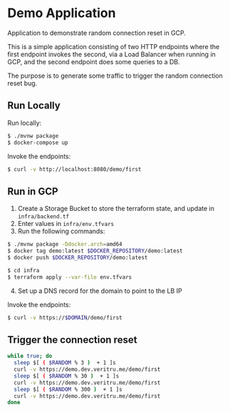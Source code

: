 # Demo Application

Application to demonstrate random connection reset in GCP.

This is a simple application consisting of two HTTP endpoints where the first endpoint invokes the second, via a Load Balancer when running in GCP, and the second endpoint does some queries to a DB.

The purpose is to generate some traffic to trigger the random connection reset bug.

## Run Locally

Run locally:

```bash
$ ./mvnw package
$ docker-compose up
```

Invoke the endpoints:

```bash
$ curl -v http://localhost:8080/demo/first
```

## Run in GCP

1. Create a Storage Bucket to store the terraform state, and update in `infra/backend.tf`
2. Enter values in `infra/env.tfvars`
3. Run the following commands:

```bash
$ ./mvnw package -Ddocker.arch=amd64
$ docker tag demo:latest $DOCKER_REPOSITORY/demo:latest
$ docker push $DOCKER_REPOSITORY/demo:latest

$ cd infra
$ terraform apply --var-file env.tfvars
```

4. Set up a DNS record for the domain to point to the LB IP

Invoke the endpoints:

```bash
$ curl -v https://$DOMAIN/demo/first
```

## Trigger the connection reset

```bash
while true; do
  sleep $[ ( $RANDOM % 3 )  + 1 ]s
  curl -v https://demo.dev.veritru.me/demo/first
  sleep $[ ( $RANDOM % 30 )  + 1 ]s
  curl -v https://demo.dev.veritru.me/demo/first
  sleep $[ ( $RANDOM % 300 )  + 1 ]s
  curl -v https://demo.dev.veritru.me/demo/first
done
```

